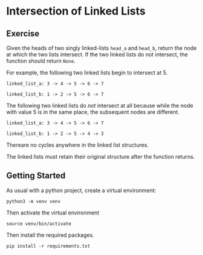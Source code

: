 # Intersection of Linked Lists

## Exercise
Given the heads of two singly linked-lists `head_a` and `head_b`, return the node at which the two lists intersect. If the two linked lists do not intersect, the function should return `None`.

For example, the following two linked lists begin to intersect at 5.

`linked_list_a: 3 -> 4 -> 5 -> 6 -> 7`

`linked_list_b: 1 -> 2 -> 5 -> 6 -> 7` 


The following two linked lists do _not_ intersect at all because while the node with value 5 is in the same place, the subsequent nodes are different.

`linked_list_a: 3 -> 4 -> 5 -> 6 -> 7`

`linked_list_b: 1 -> 2 -> 5 -> 4 -> 3` 

Thereare no cycles anywhere in the linked list structures. 

The linked lists must retain their original structure after the function returns. 

## Getting Started

As usual with a python project, create a virtual environment:

```
python3 -m venv venv
```

Then activate the virtual environment

```
source venv/bin/activate
```

Then install the required packages.

```
pip install -r requirements.txt
```
